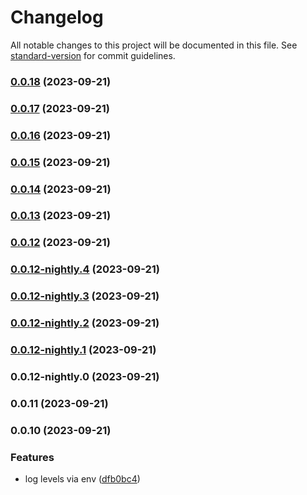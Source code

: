 # Changelog

All notable changes to this project will be documented in this file. See [standard-version](https://github.com/conventional-changelog/standard-version) for commit guidelines.

### [0.0.18](https://github.com/ImLunaHey/logger/compare/v0.0.17...v0.0.18) (2023-09-21)

### [0.0.17](https://github.com/ImLunaHey/logger/compare/v0.0.16...v0.0.17) (2023-09-21)

### [0.0.16](https://github.com/ImLunaHey/logger/compare/v0.0.15...v0.0.16) (2023-09-21)

### [0.0.15](https://github.com/ImLunaHey/logger/compare/v0.0.14...v0.0.15) (2023-09-21)

### [0.0.14](https://github.com/ImLunaHey/logger/compare/v0.0.13...v0.0.14) (2023-09-21)

### [0.0.13](https://github.com/ImLunaHey/logger/compare/v0.0.12...v0.0.13) (2023-09-21)

### [0.0.12](https://github.com/ImLunaHey/logger/compare/v0.0.12-nightly.4...v0.0.12) (2023-09-21)

### [0.0.12-nightly.4](https://github.com/ImLunaHey/logger/compare/v0.0.12-nightly.3...v0.0.12-nightly.4) (2023-09-21)

### [0.0.12-nightly.3](https://github.com/ImLunaHey/logger/compare/v0.0.12-nightly.2...v0.0.12-nightly.3) (2023-09-21)

### [0.0.12-nightly.2](https://github.com/ImLunaHey/logger/compare/v0.0.12-nightly.1...v0.0.12-nightly.2) (2023-09-21)

### [0.0.12-nightly.1](https://github.com/ImLunaHey/logger/compare/v0.0.12-nightly.0...v0.0.12-nightly.1) (2023-09-21)

### 0.0.12-nightly.0 (2023-09-21)

### 0.0.11 (2023-09-21)

### 0.0.10 (2023-09-21)


### Features

* log levels via env ([dfb0bc4](https://github.com/ImLunaHey/logger/commit/dfb0bc4bf16fb27debe57c976e49104e6da59261))
